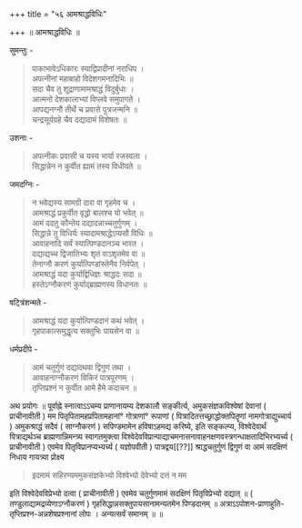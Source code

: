 +++
title = "५६ आमश्राद्धविधिः"

+++
॥ आमश्राद्धविधिः ॥

सुमन्तुः -

> पाकाभावेऽधिकारः स्याद्विप्रादीनां नराधिप ।  
अपत्नीनां महाबाहो विदेशगमनादिभिः ॥  
सदा चैव तु शूद्राणामामश्राद्धं विदुर्बुधाः ।  
आत्मनो देशकालाभ्यां विप्लवे समुपागते ।  
आपद्यनग्नौ तीर्थे च प्रवासे पुत्रजन्मनि ॥  
चन्द्रसूर्यग्रहे चैव दद्यादामं विशेषतः ॥

उशनाः -

> अपत्नीकः प्रवासी च यस्य भार्या रजस्वला ।  
सिद्धान्नेन न कुर्वीत ह्यामं तस्य विधीयते ॥

जमदग्निः -

> न भवेद्यस्य सामग्री दारा वा गृहमेव च ।  
आमश्राद्धं प्रकुर्वीत वृद्धो बालश्च यो भवेत् ॥  
आमं ददतु कौन्तेय दद्यादन्नाच्चतुर्गुणम् ।  
सिद्धान्ने तु विधिर्यः स्यादामश्राद्धेऽप्यसौ विधिः ॥  
आवाहनादि सर्वं स्यात्पिण्डदानञ्च भारत ।  
दद्याद्यच्च द्विजातिभ्यः शृतं वाऽशृतमेव वा ॥  
तेनाग्नौ करणं कुर्यात्पिण्डांस्तेनैव निर्वपेत् ।  
आमश्राद्धं यदा कुर्याद्विधिज्ञः श्राद्धदः सदा ॥  
हस्तेऽग्नौकरणं कुर्याद्ब्राह्मणस्य विधानतः ॥

षट्त्रिंशन्मते -

> आमश्राद्धं यदा कुर्यात्पिण्डदानं कथं भवेत् ।  
गृहपाकात्समुद्धृत्य सक्तुभिः पायसेन वा ॥

धर्मप्रदीपे -

> आमं चतुर्गुणं दद्यादथवा द्विगुणं तथा ।  
आवाहनाग्नौकरणं विकिरं पात्रपूरणम् ।  
तृप्तिप्रश्नं न कुर्वीत आमे हैमे कदाचन ॥

अथ प्रयोगः ॥ पूर्वाह्ने स्नात्वाऽऽचम्य प्राणानायम्य देशकालौ सङ्कीर्त्य, अमुकसंज्ञकविश्वेषां देवानां ( प्राचीनावीती ) मम पितृपितामहप्रपितामहानां° गोत्राणां° रूपाणां ( पित्रादितत्तच्छ्राद्धोक्तपितॄणां नामगोत्राद्युच्चार्य ) अमुकश्राद्धं सदैवं ( साग्नौकरणं ) सपिण्डमामेन हविषाऽहमद्य करिष्ये, इति सङ्कल्प्य, विश्वेदेवार्थं पित्राद्यर्थञ्च ब्राह्मणान्निमन्त्र्य स्वागतमुक्त्वा विश्वेदेवविप्रान्पाद्याचमनासनावाहनक्षणवस्त्रगन्धाक्षतादिभिरभ्यर्च्य ( प्राचीनावीती ) एवमेव पितृविप्रानप्यभ्यर्च्य ( यज्ञोपवीती ) पात्रद्वय[[??]] श्राद्धचतुर्गुणं द्विगुणं वा आमं सदक्षिणं निधाय गायत्र्या प्रोक्ष्य

> इदमामं सहिरण्यममुकसंज्ञकेभ्यो विश्वेभ्यो देवेभ्यो दत्तं न मम

इति विश्वेदेवविप्रेभ्यो दत्वा ( प्राचीनावीती ) एवमेव चतुर्गुणमामं सदक्षिणं पितृविप्रेभ्यो दद्यात् ॥ ( तण्डुलाद्यामद्रव्येणाऽग्नौकरणं ) गृहसिद्धान्नसक्तुपायसानामन्यतमेन पिण्डदानम् ॥ अत्राऽऽपोशन-प्राणाहुति-तृप्तिप्रश्न-अन्नशेषप्रश्नानां लोपः । अन्यत्सर्वं समानम् ॥ ॥
